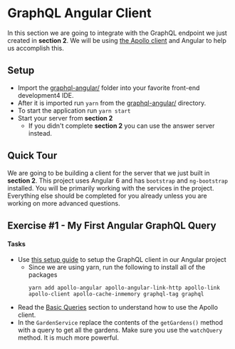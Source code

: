 # GraphQL Angular Client

In this section we are going to integrate with the GraphQL endpoint we just created in **section 2**. We will be using 
[the Apollo client](https://www.apollographql.com) and Angular to help us accomplish this.

## Setup
* Import the [graphql-angular/](graphql-angular) folder into your favorite front-end development4 IDE.
* After it is imported run `yarn` from the [graphql-angular/](graphql-angular) directory.
* To start the application run `yarn start`
* Start your server from **section 2**
  * If you didn't complete **section 2** you can use the answer server instead. 
## Quick Tour
We are going to be building a client for the server that we just built in **section 2**. This project uses Angular 6 and
has `bootstrap` and `ng-bootstrap` installed. You will be primarily working with the services in the project. Everything
else should be completed for you already unless you are working on more advanced questions.

## Exercise #1 - My First Angular GraphQL Query

#### Tasks

* Use [this setup guide](https://www.apollographql.com/docs/angular/basics/setup.html) to setup the GraphQL client in our
Angular project
  * Since we are using yarn, run the following to install all of the packages
    ```
    yarn add apollo-angular apollo-angular-link-http apollo-link apollo-client apollo-cache-inmemory graphql-tag graphql
    ```
* Read the [Basic Queries](https://www.apollographql.com/docs/angular/basics/queries.html#basics) section to understand
how to use the Apollo client.
* In the `GardenService` replace the contents of the `getGardens()` method with a query to get all the gardens. Make sure
you use the `watchQuery` method. It is much more powerful.

